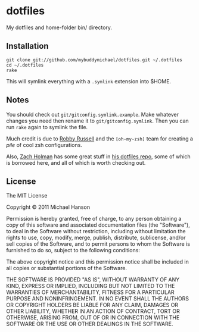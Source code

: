 dotfiles
========

My dotfiles and home-folder bin/ directory.

## Installation

    git clone git://github.com/mybuddymichael/dotfiles.git ~/.dotfiles
    cd ~/.dotfiles
    rake

This will symlink everything with a `.symlink` extension into $HOME.

## Notes

You should check out `git/gitconfig.symlink.example`. Make whatever changes you
need then rename it to `git/gitconfig.symlink`. Then you can run `rake` again
to symlink the file.

Much credit is due to [Robby Russell] and the `[oh-my-zsh]` team for creating a
*pile* of cool zsh configurations.

Also, [Zach Holman] has some great stuff in [his dotfiles repo], some of which
is borrowed here, and all of which is worth checking out.

## License

The MIT License

Copyright © 2011 Michael Hanson

Permission is hereby granted, free of charge, to any person obtaining a copy
of this software and associated documentation files (the "Software"), to deal
in the Software without restriction, including without limitation the rights
to use, copy, modify, merge, publish, distribute, sublicense, and/or sell
copies of the Software, and to permit persons to whom the Software is
furnished to do so, subject to the following conditions:

The above copyright notice and this permission notice shall be included in
all copies or substantial portions of the Software.

THE SOFTWARE IS PROVIDED "AS IS", WITHOUT WARRANTY OF ANY KIND, EXPRESS OR
IMPLIED, INCLUDING BUT NOT LIMITED TO THE WARRANTIES OF MERCHANTABILITY,
FITNESS FOR A PARTICULAR PURPOSE AND NONINFRINGEMENT. IN NO EVENT SHALL THE
AUTHORS OR COPYRIGHT HOLDERS BE LIABLE FOR ANY CLAIM, DAMAGES OR OTHER
LIABILITY, WHETHER IN AN ACTION OF CONTRACT, TORT OR OTHERWISE, ARISING FROM,
OUT OF OR IN CONNECTION WITH THE SOFTWARE OR THE USE OR OTHER DEALINGS IN
THE SOFTWARE.


[Robby Russell]: https://github.com/robbyrussell
[oh-my-zsh]: https://github.com/robbyrussell/oh-my-zsh
[Zach Holman]: https://github.com/holman
[his dotfiles repo]: https://github.com/holman/dotfiles
